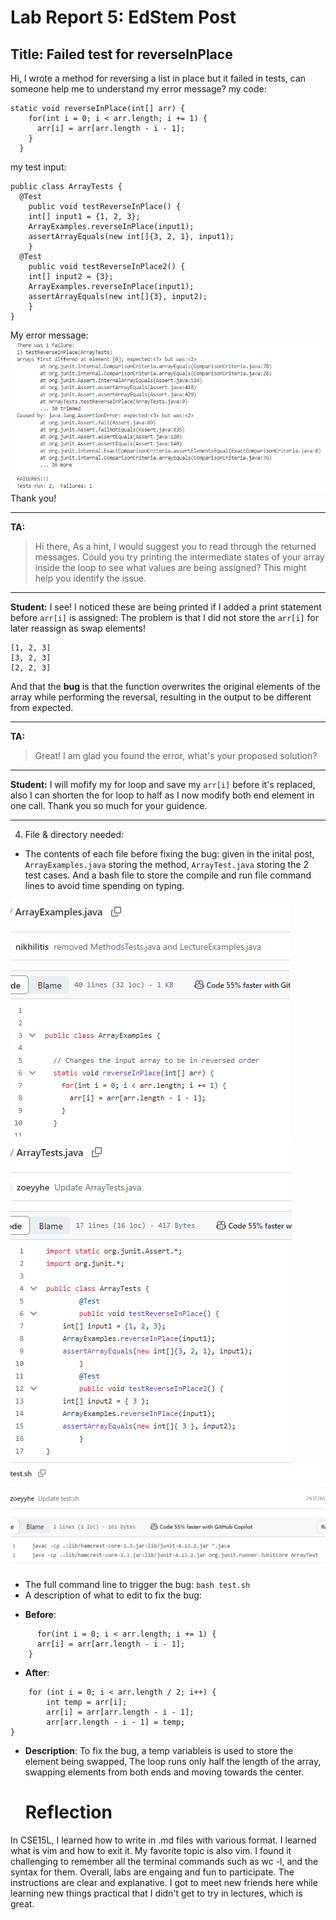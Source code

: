 # Lab Report 5: EdStem Post

## Title: Failed test for reverseInPlace
Hi, I wrote a method for reversing a list in place but it failed in tests, can someone help me to understand my error message?
my code:
```
static void reverseInPlace(int[] arr) {
    for(int i = 0; i < arr.length; i += 1) {
      arr[i] = arr[arr.length - i - 1];
    }
  }
```
my test input:
```
public class ArrayTests {
  @Test 
	public void testReverseInPlace() {
    int[] input1 = {1, 2, 3};
    ArrayExamples.reverseInPlace(input1);
    assertArrayEquals(new int[]{3, 2, 1}, input1);
	}
  @Test 
	public void testReverseInPlace2() {
    int[] input2 = {3};
    ArrayExamples.reverseInPlace(input1);
    assertArrayEquals(new int[]{3}, input2);
	}
}
```
My error message: 
![Image](lab3a.png)	
Thank you!

---

**TA:** 
> Hi there,
> As a hint, I would suggest you to read through the returned messages. Could you try printing the intermediate states of your array inside the loop to see what values are being assigned? This might help you identify the issue.

---

**Student:**
I see! I noticed these are being printed if I added a print statement before `arr[i]` is assigned:
The problem is that I did not store the `arr[i]` for later reassign as swap elements!
```
[1, 2, 3]
[3, 2, 3]
[2, 2, 3]
```
And that the **bug** is that the function overwrites the original elements of the array while performing the reversal, resulting in the output to be different from expected.

---
**TA:** 
> Great! I am glad you found the error, what's your proposed solution?

---
**Student:**
I will mofify my for loop and save my `arr[i]` before it's replaced, also I can shorten the for loop to half as I now modify both end element in one call. Thank you so much for your guidence.

---

4. File & directory needed:
- The contents of each file before fixing the bug:
given in the inital post, `ArrayExamples.java` storing the method, `ArrayTest.java` storing the 2 test cases. And a bash file to store the compile and run file command lines to avoid time spending on typing.

![Image](lab5a.png) 
![Image](lab5b.png)	
![Image](lab5.png)	

- The full command line to trigger the bug:
`bash test.sh`
- A description of what to edit to fix the bug:
* **Before**: 
```
      for(int i = 0; i < arr.length; i += 1) {
      arr[i] = arr[arr.length - i - 1];
    }
  ```
* **After**: 
```
    for (int i = 0; i < arr.length / 2; i++) {
        int temp = arr[i];
        arr[i] = arr[arr.length - i - 1];
        arr[arr.length - i - 1] = temp;
}
```
* **Description**: To fix the bug, a temp variableis is used to store the element being swapped, The loop runs only half the length of the array, swapping elements from both ends and moving towards the center.

  # Reflection
In CSE15L, I learned how to write in .md files with various format. I learned what is vim and how to exit it. My favorite topic is also vim. I found it challenging to remember all the terminal commands such as wc -l, and the syntax for them. Overall, labs are engaing and fun to participate. The instructions are clear and explanative. I got to meet new friends here while learning new things practical that I didn't get to try in lectures, which is great.

